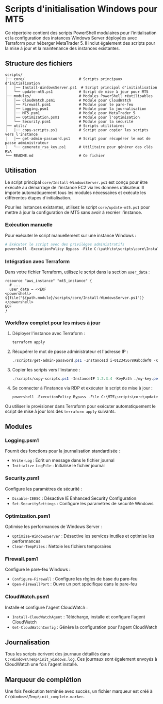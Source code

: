 # Scripts d'initialisation Windows pour MT5

Ce répertoire contient des scripts PowerShell modulaires pour l'initialisation et la configuration des instances Windows Server déployées avec Terraform pour héberger MetaTrader 5. Il inclut également des scripts pour la mise à jour et la maintenance des instances existantes.

## Structure des fichiers

```
scripts/
│── core/                         # Scripts principaux d'initialisation
│   │── Install-WindowsServer.ps1  # Script principal d'initialisation
│   └── update-mt5.ps1            # Script de mise à jour pour MT5
│── modules/                      # Modules PowerShell réutilisables
│   │── CloudWatch.psm1           # Module pour CloudWatch
│   │── Firewall.psm1             # Module pour le pare-feu
│   │── Logging.psm1              # Module pour la journalisation
│   │── MT5.psm1                  # Module pour MetaTrader 5
│   │── Optimization.psm1         # Module pour l'optimisation
│   └── Security.psm1             # Module pour la sécurité
│── utils/                        # Scripts utilitaires
│   │── copy-scripts.ps1          # Script pour copier les scripts vers l'instance
│   │── get-admin-password.ps1    # Script pour récupérer le mot de passe administrateur
│   └── generate_rsa_key.ps1      # Utilitaire pour générer des clés RSA
└── README.md                     # Ce fichier
```

## Utilisation

Le script principal `core/Install-WindowsServer.ps1` est conçu pour être exécuté au démarrage de l'instance EC2 via les données utilisateur. Il importe automatiquement tous les modules nécessaires et exécute les différentes étapes d'initialisation.

Pour les instances existantes, utilisez le script `core/update-mt5.ps1` pour mettre à jour la configuration de MT5 sans avoir à recréer l'instance.

### Exécution manuelle

Pour exécuter le script manuellement sur une instance Windows :

```powershell
# Exécuter le script avec des privilèges administratifs
powershell -ExecutionPolicy Bypass -File C:\path\to\scripts\core\Install-WindowsServer.ps1
```

### Intégration avec Terraform

Dans votre fichier Terraform, utilisez le script dans la section `user_data` :

```hcl
resource "aws_instance" "mt5_instance" {
  # ...
  user_data = <<EOF
<powershell>
${file("${path.module}/scripts/core/Install-WindowsServer.ps1")}
</powershell>
EOF
}
```

### Workflow complet pour les mises à jour

1. Déployer l'instance avec Terraform :
   ```bash
   terraform apply
   ```

2. Récupérer le mot de passe administrateur et l'adresse IP :
   ```powershell
   ./scripts/get-admin-password.ps1 -InstanceId i-0123456789abcdef0 -KeyPath ./my-key.pem -Region eu-west-1
   ```

3. Copier les scripts vers l'instance :
   ```powershell
   ./scripts/copy-scripts.ps1 -InstanceIP 1.2.3.4 -KeyPath ./my-key.pem
   ```

4. Se connecter à l'instance via RDP et exécuter le script de mise à jour :
   ```powershell
   powershell -ExecutionPolicy Bypass -File C:\MT5\scripts\core\update-mt5.ps1
   ```

Ou utiliser le provisioner dans Terraform pour exécuter automatiquement le script de mise à jour lors des `terraform apply` suivants.

## Modules

### Logging.psm1

Fournit des fonctions pour la journalisation standardisée :
- `Write-Log` : Écrit un message dans le fichier journal
- `Initialize-LogFile` : Initialise le fichier journal

### Security.psm1

Configure les paramètres de sécurité :
- `Disable-IEESC` : Désactive IE Enhanced Security Configuration
- `Set-SecuritySettings` : Configure les paramètres de sécurité Windows

### Optimization.psm1

Optimise les performances de Windows Server :
- `Optimize-WindowsServer` : Désactive les services inutiles et optimise les performances
- `Clear-TempFiles` : Nettoie les fichiers temporaires

### Firewall.psm1

Configure le pare-feu Windows :
- `Configure-Firewall` : Configure les règles de base du pare-feu
- `Open-FirewallPort` : Ouvre un port spécifique dans le pare-feu

### CloudWatch.psm1

Installe et configure l'agent CloudWatch :
- `Install-CloudWatchAgent` : Télécharge, installe et configure l'agent CloudWatch
- `Get-CloudWatchConfig` : Génère la configuration pour l'agent CloudWatch

## Journalisation

Tous les scripts écrivent des journaux détaillés dans `C:\Windows\Temp\init_windows.log`. Ces journaux sont également envoyés à CloudWatch une fois l'agent installé.

## Marqueur de complétion

Une fois l'exécution terminée avec succès, un fichier marqueur est créé à `C:\Windows\Temp\init_complete.marker`.
